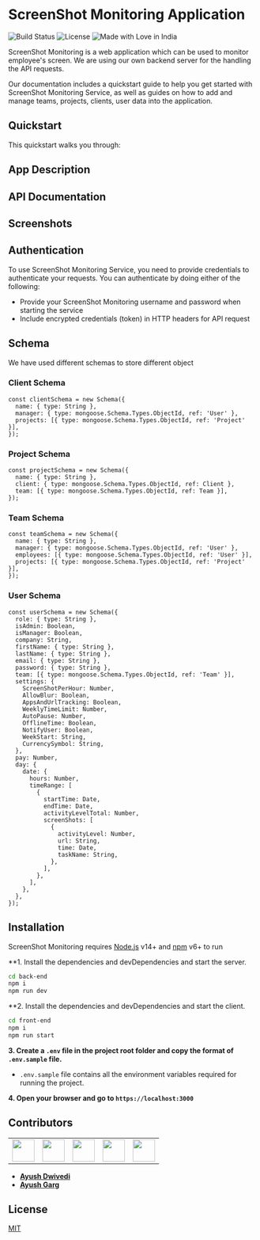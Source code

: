 # ScreenShot Monitoring Application

![Build Status](https://img.shields.io/badge/Build-Passing-brightgreen.svg?style=flat-square)&nbsp;![License](https://img.shields.io/badge/license-MIT-brightgreen)&nbsp;![Made with Love in India](https://madewithlove.org.in/badge.svg)

ScreenShot Monitoring is a web application which can be used to monitor employee's screen.
We are using our own backend server for the handling the API requests.

Our documentation includes a quickstart guide to help you get started with ScreenShot Monitoring Service, as well as guides on how to add and manage teams, projects, clients, user data into the application.

## Quickstart

This quickstart walks you through:

## App Description

## API Documentation

## Screenshots

## Authentication

To use ScreenShot Monitoring Service, you need to provide credentials to authenticate your requests. You can authenticate by doing either of the following:

- Provide your ScreenShot Monitoring username and password when starting the service
- Include encrypted credentials (token) in HTTP headers for API request

## Schema

We have used different schemas to store different object

### Client Schema
```
const clientSchema = new Schema({
  name: { type: String },
  manager: { type: mongoose.Schema.Types.ObjectId, ref: 'User' },
  projects: [{ type: mongoose.Schema.Types.ObjectId, ref: 'Project' }],
});
```

### Project Schema
```
const projectSchema = new Schema({
  name: { type: String },
  client: { type: mongoose.Schema.Types.ObjectId, ref: Client },
  team: [{ type: mongoose.Schema.Types.ObjectId, ref: Team }],
});
```

### Team Schema
```
const teamSchema = new Schema({
  name: { type: String },
  manager: { type: mongoose.Schema.Types.ObjectId, ref: 'User' },
  employees: [{ type: mongoose.Schema.Types.ObjectId, ref: 'User' }],
  projects: [{ type: mongoose.Schema.Types.ObjectId, ref: 'Project' }],
});
```

### User Schema
```
const userSchema = new Schema({
  role: { type: String },
  isAdmin: Boolean,
  isManager: Boolean,
  company: String,
  firstName: { type: String },
  lastName: { type: String },
  email: { type: String },
  password: { type: String },
  team: [{ type: mongoose.Schema.Types.ObjectId, ref: 'Team' }],
  settings: {
    ScreenShotPerHour: Number,
    AllowBlur: Boolean,
    AppsAndUrlTracking: Boolean,
    WeeklyTimeLimit: Number,
    AutoPause: Number,
    OfflineTime: Boolean,
    NotifyUser: Boolean,
    WeekStart: String,
    CurrencySymbol: String,
  },
  pay: Number,
  day: {
    date: {
      hours: Number,
      timeRange: [
        {
          startTime: Date,
          endTime: Date,
          activityLevelTotal: Number,
          screenShots: [
            {
              activityLevel: Number,
              url: String,
              time: Date,
              taskName: String,
            },
          ],
        },
      ],
    },
  },
});
```


## Installation

ScreenShot Monitoring requires [Node.js](https://nodejs.org/) v14+ and [npm](https://www.npmjs.com/) v6+ to run

**1. Install the dependencies and devDependencies and start the server.

```sh
cd back-end
npm i
npm run dev
```

**2. Install the dependencies and devDependencies and start the client.

```sh
cd front-end
npm i
npm run start
```
**3. Create a `.env` file in the project root folder and copy the format of `.env.sample` file.**

   - `.env.sample` file contains all the environment variables required for running the project.
   
   
 **4. Open your browser and go to  `https://localhost:3000`**
 

## Contributors

<table>
<tbody>
<tr valign="top">
<td width="20%" align="center">
<a href = "https://github.com/ayushsnofi" target='blank'> <img src="https://avatars.githubusercontent.com/u/75434610?v=4" height='45' weight='45' /></a></td>
<td width="20%" align="center">
<a href = "https://github.com/kamal021099" target='blank'> <img src="https://avatars.githubusercontent.com/u/67367642?v=4" height='45' weight='45' /></a></td>
<td width="20%" align="center">
<a href = "https://github.com/Prakhar-tech" target='blank'> <img src="https://avatars.githubusercontent.com/u/83545428?v=4" height='45' weight='45' /></a></td>
<td width="20%" align="center">
<a href = "https://github.com/ayush181000" target='blank'> <img src="https://avatars.githubusercontent.com/u/88030372?v=4" height='45' weight='45' /></a></td>
<td width="20%" align="center">
<a href = "https://github.com/Bharat-kr" target='blank'> <img src="https://avatars.githubusercontent.com/u/73836790?v=4" height='45' weight='45' /></a></td>
</tr>
</tbody>
</table>

- [**Ayush Dwivedi**](https://github.com/ayushsnofi)
- [**Ayush Garg**](https://github.com/ayush181000)  


## License

[MIT](/LICENSE.md)
